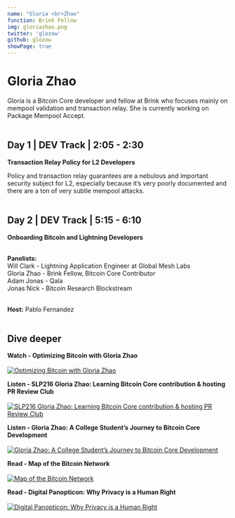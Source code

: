 ```yaml
---
name: "Gloria <br>Zhao"
function: Brink Fellow
img: gloriazhao.png
twitter: 'glozow'
github: glozow
showPage: true
---
```


# Gloria Zhao
 
Gloria is a Bitcoin Core developer and fellow at Brink who focuses mainly on mempool validation and transaction relay. She is currently working on Package Mempool Accept.
<br><br>

## Day 1 | DEV Track | 2:05 - 2:30

<b>Transaction Relay Policy for L2 Developers</b><br>

Policy and transaction relay guarantees are a nebulous and important security subject for L2, especially because it’s very poorly documented and there are a ton of very subtle mempool attacks.<br><br>

## Day 2 | DEV Track | 5:15 - 6:10

<b>Onboarding Bitcoin and Lightning Developers</b><br><br>

<b>Panelists:</b><br>
Will Clark - Lightning Application Engineer at Global Mesh Labs<br>
Gloria Zhao - Brink Fellow, Bitcoin Core Contributor<br>
Adam Jonas - Qala<br>
Jonas Nick - Bitcoin Research Blockstream<br><br>

<b>Host:</b> Pablo Fernandez
<br><br>

## Dive deeper


<div class="grid grid-cols-1 md:grid-cols-2 gap-5">
<div class="p-3 my-2">

**Watch - Optimizing Bitcoin with Gloria Zhao** <br><br>
[ ![Optimizing Bitcoin with Gloria Zhao](/content/gloria_bm.png)](https://www.youtube.com/watch?v=byUf8r61qc0/)
</div>

<div class="p-3 my-2">

**Listen - SLP216 Gloria Zhao: Learning Bitcoin Core contribution & hosting PR Review Club** <br><br>
[ ![SLP216 Gloria Zhao: Learning Bitcoin Core contribution & hosting PR Review Club](/content/gloria_livera.png)](https://stephanlivera.com/episode/216/)
</div>

<div class="p-3 my-2">

**Listen - Gloria Zhao: A College Student’s Journey to Bitcoin Core Development** <br><br>
[ ![Gloria Zhao: A College Student’s Journey to Bitcoin Core Development](/content/gloria_anita.png)](https://bitcoinundco.com/en/gloria-zhao/)
</div>

<div class="p-3 my-2">

**Read - Map of the Bitcoin Network** <br><br>
[ ![Map of the Bitcoin Network](/content/gloria_map.png)](https://medium.com/@gloriazhao/map-of-the-bitcoin-network-c6f2619a76f3/)
</div>

<div class="p-3 my-2">

**Read - Digital Panopticon: Why Privacy is a Human Right** <br><br>
[ ![Digital Panopticon: Why Privacy is a Human Right](/content/gloria_privacy.png)](https://medium.com/blockchain-at-berkeley/digital-panopticon-why-privacy-is-a-human-right-2ab6dae77433/)
</div>

</div>

<br>

